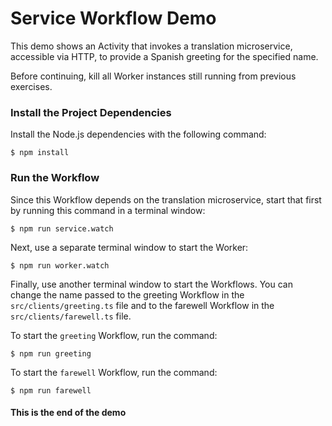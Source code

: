 # Service Workflow Demo

This demo shows an Activity that invokes a translation microservice, accessible via HTTP, to provide a Spanish greeting for the specified name.

Before continuing, kill all Worker instances still running from previous exercises.

### Install the Project Dependencies

Install the Node.js dependencies with the following command:

```command
$ npm install
```

### Run the Workflow

Since this Workflow depends on the translation microservice, start that
first by running this command in a terminal window:

```command
$ npm run service.watch
```

Next, use a separate terminal window to start the Worker:

```command
$ npm run worker.watch
```

Finally, use another terminal window to start the Workflows. You can change the name passed to the greeting Workflow in the `src/clients/greeting.ts` file and to the farewell Workflow in the `src/clients/farewell.ts` file.

To start the `greeting` Workflow, run the command:

```command
$ npm run greeting
```

To start the `farewell` Workflow, run the command:

```command
$ npm run farewell
```

#### This is the end of the demo
